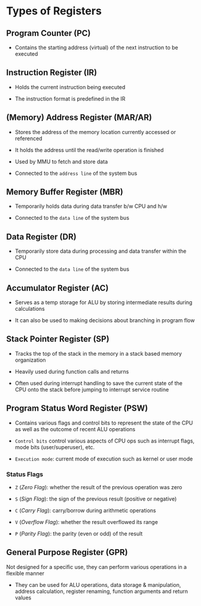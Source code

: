 # Types of Registers

## Program Counter (PC)

- Contains the starting address (virtual) of the next instruction to be executed

## Instruction Register (IR)

- Holds the current instruction being executed

- The instruction format is predefined in the IR

## (Memory) Address Register (MAR/AR)

- Stores the address of the memory location currently accessed or referenced

- It holds the address until the read/write operation is finished

- Used by MMU to fetch and store data

- Connected to the `address line` of the system bus

## Memory Buffer Register (MBR)

- Temporarily holds data during data transfer b/w CPU and h/w

- Connected to the `data line` of the system bus

## Data Register (DR)

- Temporarily store data during processing and data transfer within the CPU

- Connected to the `data line` of the system bus

## Accumulator Register (AC)

- Serves as a temp storage for ALU by storing intermediate results during calculations

- It can also be used to making decisions about branching in program flow

## Stack Pointer Register (SP)

- Tracks the top of the stack in the memory in a stack based memory organization

- Heavily used during function calls and returns

- Often used during interrupt handling to save the current state of the CPU onto
the stack before jumping to interrupt service routine

## Program Status Word Register (PSW)

- Contains various flags and control bits to represent the state of the CPU as well
as the outcome of recent ALU operations

- `Control bits` control various aspects of CPU ops such as interrupt flags, mode
bits (user/superuser), etc.

- `Execution mode`: current mode of execution such as kernel or user mode

### Status Flags

- `Z` (*Zero Flag*): whether the result of the previous operation was zero

- `S` (*Sign Flag*): the sign of the previous result (positive or negative)

- `C` (*Carry Flag*): carry/borrow during arithmetic operations

- `V` (*Overflow Flag*): whether the result overflowed its range

- `P` (*Parity Flag*): the parity (even or odd) of the result

## General Purpose Register (GPR)

Not designed for a specific use, they can perform various operations in a flexible
manner

- They can be used for ALU operations, data storage & manipulation, address calculation,
register renaming, function arguments and return values
